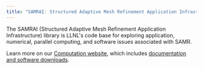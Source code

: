 ```yaml
---
title: "SAMRAI: Structured Adaptive Mesh Refinement Application Infrastructure"
---
```


The SAMRAI (Structured Adaptive Mesh Refinement Application Infrastructure) library is LLNL's code base for exploring application, numerical, parallel computing, and software issues associated with SAMR.

Learn more on our [Computation website](https://computation.llnl.gov/projects/samrai), which includes [documentation and software downloads](https://computation.llnl.gov/projects/samrai/software).
